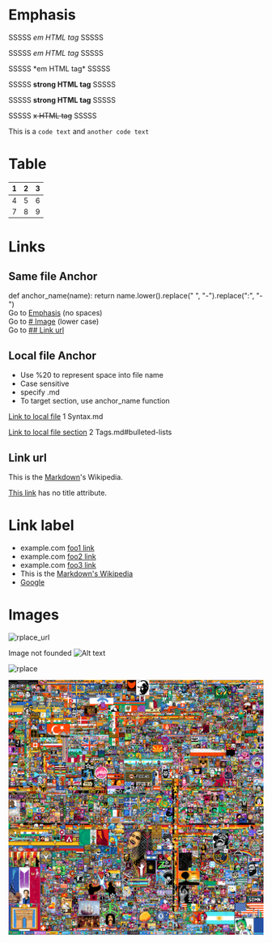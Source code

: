 <a id=Anchor></a>
# Emphasis

SSSSS _em HTML tag_ SSSSS

[//]: # (Equivalent)

SSSSS *em HTML tag* SSSSS

SSSSS \*em HTML tag\* SSSSS

SSSSS **strong HTML tag** SSSSS

[//]: # (Equivalent)

SSSSS __strong HTML tag__ SSSSS

SSSSS ~~x HTML tag~~ SSSSS

This is a `code text` and ``another code text``

# Table

| 1   | 2   | 3   |
|-----|-----|-----|
| 4   | 5   | 6   |
| 7   | 8   | 9   |

# Links

## Same file Anchor

def anchor_name(name): return name.lower().replace(" ", "-").replace(":", "-")<br>
Go to [Emphasis](#Anchor) (no spaces)<br>
Go to [# Image](#images) (lower case)<br>
Go to [## Link url](#link-url)<br>

## Local file Anchor

+ Use %20 to represent space into file name
+ Case sensitive
+ specify .md
+ To target section, use anchor_name function

[Link to local file](1%20Syntax.md) 1 Syntax.md

[Link to local file section](2%20Tags.md#bulleted-lists) 2 Tags.md#bulleted-lists

<!-- ##  [sub-section](./1 Syntax.md) -->

## Link url

This is the [Markdown](https://en.wikipedia.org/wiki/Markdown "Markdown Wikipedia")'s Wikipedia.

[This link](http://example.net/) has no title attribute.

# Link label

[//]: # (Anchors)

[foo1]: http://example.com/  "Optional Title"

[foo2]: <http://example.com/>  'Optional Title'

[foo3]: http://example.com/
(Optional Title)

[md_wiki]: https://en.wikipedia.org/wiki/Markdown  "Markdown Wikipedia"

[Google]: http://google.com/

[Google]: http://google.com/

[rplace_img]: rplace2022.webp

[rplace_url]: https://rplace-community.github.io/visualization/assets/img/loadingscreen/rplace_logo.png

* example.com [foo1 link][foo1]
* example.com [foo2 link][foo2]
* example.com [foo3 link][foo3]
* This is the [Markdown's Wikipedia][md_wiki]
* [Google][]

# Images

![rplace_url]

Image not founded ![Alt text](img.jpg "Optional title")

<img src="https://upload.wikimedia.org/wikipedia/en/0/01/RPlace2022.png" height="100" width="100" alt="rplace"/>

![rplace_img]


